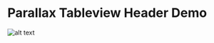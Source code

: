 # Parallax Tableview Header Demo

![alt text](https://github.com/vikashideveloper/ParallaxTableviewHeaderDemo/blob/master/ezgif-3-d55e8cc4a9.gif)
